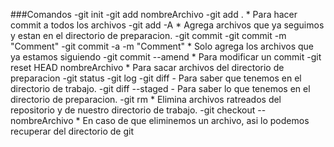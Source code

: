 ###Comandos
-git init
-git add nombreArchivo
-git add . * Para hacer commit a todos los archivos
-git add -A * Agrega archivos que ya seguimos y estan en el directorio de   preparacion.
-git commit
-git commit -m "Comment"
-git commit -a -m "Comment" * Solo agrega los archivos que ya estamos       siguiendo
-git commit --amend * Para modificar un commit
-git reset HEAD nombreArchivo * Para sacar archivos del directorio de       preparacion
-git status
-git log
-git diff - Para saber que tenemos en el directorio de trabajo.
-git diff --staged - Para saber lo que tenemos en el directorio de          preparacion.
-git rm * Elimina archivos ratreados del repositorio y de nuestro           directorio de trabajo.
-git checkout -- nombreArchivo * En caso de que eliminemos un archivo, asi lo podemos recuperar del directorio de git